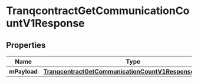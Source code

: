 
# TranqcontractGetCommunicationCountV1Response

## Properties
| Name | Type | Description | Notes |
| ------------ | ------------- | ------------- | ------------- |
| **mPayload** | [**TranqcontractGetCommunicationCountV1ResponseMPayload**](TranqcontractGetCommunicationCountV1ResponseMPayload.md) |  |  |



